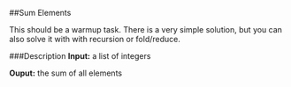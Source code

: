##Sum Elements

This should be a warmup task.
There is a very simple solution, but you can also solve it with with recursion or fold/reduce. 

###Description
**Input:** a list of integers

**Ouput:** the sum of all elements
 